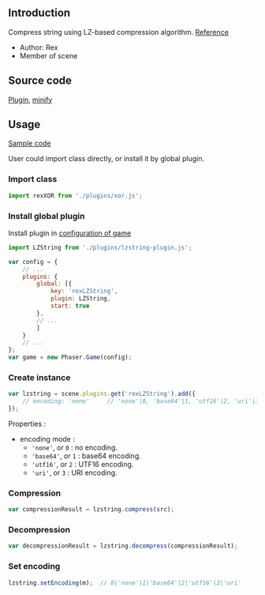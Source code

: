 ## Introduction

Compress string using LZ-based compression algorithm. [Reference](https://github.com/pieroxy/lz-string)

- Author: Rex
- Member of scene

## Source code

[Plugin](https://github.com/rexrainbow/phaser3-rex-notes/blob/master/plugins/lzstring-plugin.js), [minify](https://github.com/rexrainbow/phaser3-rex-notes/blob/master/plugins/dist/rexlzstringplugin.min.js)

## Usage

[Sample code](https://github.com/rexrainbow/phaser3-rex-notes/tree/master/examples/lzstring)

User could import class directly, or install it by global plugin.

### Import class

```javascript
import rexXOR from './plugins/xor.js';
```

### Install global plugin

Install plugin in [configuration of game](game.md#configuration)

```javascript
import LZString from './plugins/lzstring-plugin.js';

var config = {
    // ...
    plugins: {
        global: [{
            key: 'rexLZString',
            plugin: LZString,
            start: true
        },
        // ...
        ]
    }
    // ...
};
var game = new Phaser.Game(config);
```

### Create instance

```javascript
var lzstring = scene.plugins.get('rexLZString').add({
    // encoding: 'none'     // 'none'|0, 'base64'|1, 'utf16'|2, 'uri'|3
});
```

Properties :

- encoding mode : 
    - `'none'`, or `0` : no encoding.
    - `'base64'`, or `1` : base64 encoding.
    - `'utf16'`, or `2` : UTF16 encoding.
    - `'uri'`, or `3` : URI encoding.

### Compression

```javascript
var compressionResult = lzstring.compress(src);
```

### Decompression

```javascript
var decompressionResult = lzstring.decompress(compressionResult);
```

### Set encoding

```javascript
lzstring.setEncoding(m);  // 0|'none'|1|'base64'|2|'utf16'|3|'uri'
```